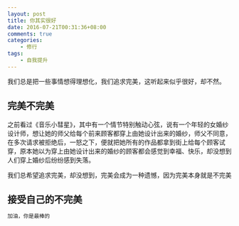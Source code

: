 ```yaml
---
layout: post
title: 你其实很好
date: 2016-07-21T00:31:36+08:00
comments: true
categories:
    - 修行
tags:
    - 自我提升
---
```


我们总是把一些事情想得理想化，我们追求完美，这听起来似乎很好，却不然。

## 完美不完美

之前看过《音乐小彗星》，其中有一个情节特别触动心弦，说有一个年轻的女婚纱设计师，想让她的师父给每个前来顾客都穿上由她设计出来的婚纱，师父不同意，在多次请求被拒绝后，一怒之下，便就把她所有的作品都拿到街上给每个顾客试穿，原本她以为穿上由她设计出来的婚纱的顾客都会感觉到幸福、快乐，却没想到人们穿上婚纱后纷纷感到失落。

我们总希望追求完美，却没想到，完美会成为一种遗憾，因为完美本身就是不完美


## 接受自己的不完美


```python
加油，你是最棒的
```

